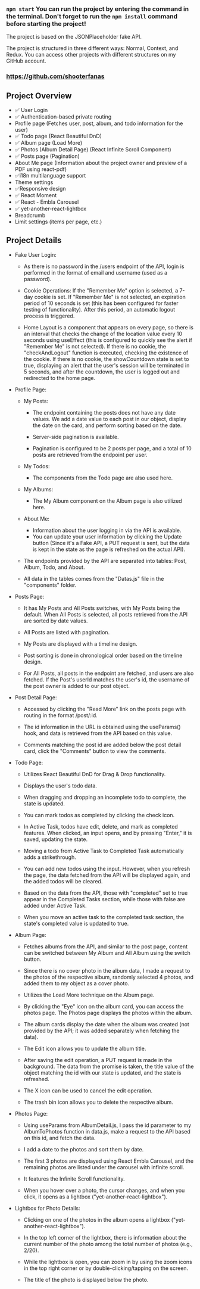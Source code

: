 ### `npm start` You can run the project by entering the command in the terminal. Don't forget to run the `npm install` command before starting the project!

The project is based on the JSONPlaceholder fake API.

The project is structured in three different ways: Normal, Context, and Redux. You can access other projects with different structures on my GitHub account.
### https://github.com/shooterfanas

Project Overview
---------------
- ✅ User Login
- ✅ Authentication-based private routing
- Profile page (Fetches user, post, album, and todo information for the user)
- ✅ Todo page (React Beautiful DnD)
- ✅ Album page (Load More)
- ✅ Photos (Album Detail Page) (React Infinite Scroll Component)
- ✅ Posts page (Pagination)
- About Me page (Information about the project owner and preview of a PDF using react-pdf)
- ✅i18n multilanguage support
- Theme settings
- ✅Responsive design
- ✅ React Moment
- ✅ React - Embla Carousel
- ✅ yet-another-react-lightbox
- Breadcrumb
- Limit settings (items per page, etc.)


Project Details
---------------
- Fake User Login:
    - As there is no password in the /users endpoint of the API, login is performed in the format of email and username (used as a password).

    - Cookie Operations: If the "Remember Me" option is selected, a 7-day cookie is set. If "Remember Me" is not selected, an expiration period of 10 seconds is set (this has been configured for faster testing of functionality). After this period, an automatic logout process is triggered.

    - Home Layout is a component that appears on every page, so there is an interval that checks the change of the location value every 10 seconds using useEffect (this is configured to quickly see the alert if "Remember Me" is not selected). If there is no cookie, the "checkAndLogout" function is executed, checking the existence of the cookie. If there is no cookie, the showCountdown state is set to true, displaying an alert that the user's session will be terminated in 5 seconds, and after the countdown, the user is logged out and redirected to the home page.

- Profile Page:
    - My Posts:
        - The endpoint containing the posts does not have any date values. We add a date value to each post in our object, display the date on the card, and perform sorting based on the date.
        
        - Server-side pagination is available.
        
        - Pagination is configured to be 2 posts per page, and a total of 10 posts are retrieved from the endpoint per user.
    - My Todos:
        - The components from the Todo page are also used here.
    - My Albums:
        - The My Album component on the Album page is also utilized here.
    - About Me:
        - Information about the user logging in via the API is available.
        - You can update your user information by clicking the Update button (Since it's a Fake API, a PUT request is sent, but the data is kept in the state as the page is refreshed on the actual API).
    - The endpoints provided by the API are separated into tables: Post, Album, Todo, and About.

    - All data in the tables comes from the "Datas.js" file in the "components" folder.


- Posts Page:
    - It has My Posts and All Posts switches, with My Posts being the default. When All Posts is selected, all posts retrieved from the API are sorted by date values.
    
    - All Posts are listed with pagination.
    
    - My Posts are displayed with a timeline design.
    
    - Post sorting is done in chronological order based on the timeline design.
    
    - For All Posts, all posts in the endpoint are fetched, and users are also fetched. If the Post's userId matches the user's id, the username of the post owner is added to our post object.
    
- Post Detail Page:
    - Accessed by clicking the "Read More" link on the posts page with routing in the format /post/:id.
    
    - The id information in the URL is obtained using the useParams() hook, and data is retrieved from the API based on this value.
    
    - Comments matching the post id are added below the post detail card, click the "Comments" button to view the comments.

- Todo Page:
    - Utilizes React Beautiful DnD for Drag & Drop functionality.
    
    - Displays the user's todo data.
    
    - When dragging and dropping an incomplete todo to complete, the state is updated.
    
    - You can mark todos as completed by clicking the check icon.
    
    - In Active Task, todos have edit, delete, and mark as completed features. When clicked, an input opens, and by pressing "Enter," it is saved, updating the state.
    
    - Moving a todo from Active Task to Completed Task automatically adds a strikethrough.
    
    - You can add new todos using the input. However, when you refresh the page, the data fetched from the API will be displayed again, and the added todos will be cleared.
    
    - Based on the data from the API, those with "completed" set to true appear in the Completed Tasks section, while those with false are added under Active Task.
    
    - When you move an active task to the completed task section, the state's completed value is updated to true.
 

- Album Page:
    - Fetches albums from the API, and similar to the post page, content can be switched between My Album and All Album using the switch button.
    
    - Since there is no cover photo in the album data, I made a request to the photos of the respective album, randomly selected 4 photos, and added them to my object as a cover photo.
    
    - Utilizes the Load More technique on the Album page.
    
    - By clicking the "Eye" icon on the album card, you can access the photos page. The Photos page displays the photos within the album.
    
    - The album cards display the date when the album was created (not provided by the API; it was added separately when fetching the data).
    
    - The Edit icon allows you to update the album title.
    
    - After saving the edit operation, a PUT request is made in the background. The data from the promise is taken, the title value of the object matching the id with our state is updated, and the state is refreshed.
    
    - The X icon can be used to cancel the edit operation.
    
    - The trash bin icon allows you to delete the respective album.

- Photos Page:
    - Using useParams from AlbumDetail.js, I pass the id parameter to my AlbumToPhotos function in data.js, make a request to the API based on this id, and fetch the data.
    
    - I add a date to the photos and sort them by date.
    
    - The first 3 photos are displayed using React Embla Carousel, and the remaining photos are listed under the carousel with infinite scroll.
    
    - It features the Infinite Scroll functionality.
    
    - When you hover over a photo, the cursor changes, and when you click, it opens as a lightbox ("yet-another-react-lightbox").

- Lightbox for Photo Details:
    - Clicking on one of the photos in the album opens a lightbox ("yet-another-react-lightbox").
    
    - In the top left corner of the lightbox, there is information about the current number of the photo among the total number of photos (e.g., 2/20).
    
    - While the lightbox is open, you can zoom in by using the zoom icons in the top right corner or by double-clicking/tapping on the screen.
    
    - The title of the photo is displayed below the photo.